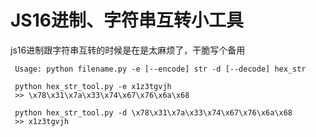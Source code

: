 # JS16进制、字符串互转小工具

js16进制跟字符串互转的时候是在是太麻烦了，干脆写个备用


     Usage: python filename.py -e [--encode] str -d [--decode] hex_str
     
     python hex_str_tool.py -e x1z3tgvjh
     >> \x78\x31\x7a\x33\x74\x67\x76\x6a\x68
     
     python hex_str_tool.py -d \x78\x31\x7a\x33\x74\x67\x76\x6a\x68
     >> x1z3tgvjh
